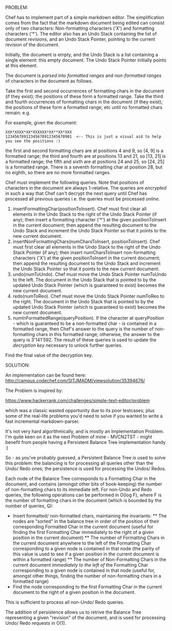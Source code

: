 PROBLEM:

Chef has to implement part of a simple markdown editor.  The simplification comes from the fact that the markdown document being edited can consist only of two characters: Non-formatting characters ('X') and formatting characters ('*').  The editor also has an Undo Stack containing the list of document revisions, and an Undo Stack Pointer, pointing to the current revision of the document.

Initially, the document is empty, and the Undo Stack is a list containing a single element: this empty document.  The Undo Stack Pointer initially points at this element.

The document is *parsed* into _formatted ranges_ and _non-formatted ranges_ of characters in the document as follows.

Take the first and second occurrences of formatting chars in the document (if they exist); the positions of these form a formatted range.
Take the third and fourth occurrences of formatting chars in the document (if they exist); the positions of these form a formatted range; etc until no formatted chars remain: e.g.

For example, given the document:

```
XXX*XXXX*XX*XXXXXX*XX**XX*XXX
12345678912345678912345678901  <-- This is just a visual aid to help you see the positions :)
```

the first and second formatting chars are at positions 4 and 9, so [4, 9] is a formatted range; the third and fourth are at positions 13 and 21, so [13, 21] is a formatted range; the fifth and sixth are at positions 24 and 25, so [24, 25] is a formatted range.  There is a seventh formatting char at position 28, but no eighth, so there are no more formatted ranges.


Chef must implement the following queries.  Note that positions of characters in the document are always 1-relative.  The queries are *encrypted* in such a way that Chef can't decrypt the next query until Chef has processed all previous queries i.e. the queries must be processed _online_.

1. insertFormattingChar(positionToInsert).  Chef must first clear all elements in the Undo Stack to the right of the Undo Stack Pointer (if any); then insert a formatting character ('*') at the given positionToInsert in the current document; then append the resulting document to the Undo Stack and increment the Undo Stack Pointer so that it points to the new current document.
2. insertNonFormattingChars(numCharsToInsert, positionToInsert).  Chef must first clear all elements in the Undo Stack to the right of the Undo Stack Pointer (if any); then insert numCharsToInsert non-formatting characters ('X') at the given positionToInsert in the current document; then append the resulting document to the Undo Stack and increment the Undo Stack Pointer so that it points to the new current document.
3. undo(numToUndo).  Chef must move the Undo Stack Pointer numToUndo to the left.  The document in the Undo Stack that is pointed to by the updated Undo Stack Pointer (which is guaranteed to exist) becomes the new current document.
4. redo(numToReo).  Chef must move the Undo Stack Pointer numToReo to the right.  The document in the Undo Stack that is pointed to by the updated Undo Stack Pointer (which is guaranteed to exist) becomes the new current document.
5. numInFormattedRange(queryPosition).  If the character at queryPosition - which is guaranteed to be a non-formatted char - is contained in a formatted range, then Chef's answer to the query is the number of non-formatting chars in this formatted range; otherwise, the answer to the query is 3'141'592.  The result of these queries is used to update the _decryption key_ necessary to unlock further queries.

Find the final value of the decryption key.

SOLUTION:

An implementation can be found here: http://campus.codechef.com/SITJMADM/viewsolution/35394676/

The Problem is inspired by:

https://www.hackerrank.com/challenges/simple-text-editor/problem

which was a classic wasted opportunity due to its poor testcases; plus some of the real-life problems you'd need to solve if you wanted to write a fast incremental markdown-parser.

It's not very hard algorithmically, and is mostly an Implementation Problem.  I'm quite keen on it as the next Problem of mine - MVCN2TST - might benefit from people having a Persistent Balance Tree implementation handy :)

So - as you've probably guessed, a Persistent Balance Tree is used to solve this problem: the balancing is for processing all queries other than the Undo/ Redo ones; the persistence is used for processing the Undos/ Redos.

Each node of the Balance Tree corresponds to a Formatting Char in the document, and contains (amongst other bits of book-keeping) the number of non-formatting chars to its immediate left.  For non-Undo and Redo queries, the following operations can be performed in O(log F), where F is the number of formatting chars in the document (which is bounded by the number of queries, Q):

* Insert formatted/ non-formatted chars, maintaining the invariants:
** The nodes are "sorted" in the balance tree in order of the position of their corresponding Formatted Char in the current document (useful for finding the first Formatting Char immediately to the right of a given position in the current document)
** The number of Formatting Chars in the current document anywhere to the left of the Formatting Char corresponding to a given node is contained in that node (the parity of this value is used to see if a given position in the current document is within a formatted range)
** The number of Non-Formatting Chars in the current document _immediately to the left of_ the Formatting Char corresponding to a given node is contained in that node (useful for, amongst other things, finding the number of non-formatting chars in a formatted range)
* Find the node corresponding to the first Formatting Char in the  current document to the right of a given position in the document.

This is sufficient to process all non-Undo/ Redo queries.

The addition of persistence allows us to retrive the Balance Tree representing a given "revision" of the document, and is used for processing Undo/ Redo requests in O(1).
